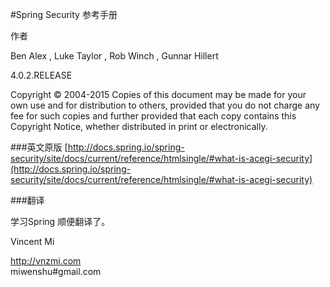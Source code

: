 #Spring Security 参考手册

作者

Ben Alex , Luke Taylor , Rob Winch , Gunnar Hillert

4.0.2.RELEASE

Copyright © 2004-2015
Copies of this document may be made for your own use and for distribution to others, provided that you do not charge any fee for such copies and further provided that each copy contains this Copyright Notice, whether distributed in print or electronically.

###英文原版
[http://docs.spring.io/spring-security/site/docs/current/reference/htmlsingle/#what-is-acegi-security](http://docs.spring.io/spring-security/site/docs/current/reference/htmlsingle/#what-is-acegi-security)

###翻译

 学习Spring 顺便翻译了。

Vincent Mi  

http://vnzmi.com  
miwenshu#gmail.com  